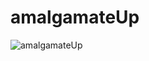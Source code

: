 # amalgamateUp

![amalgamateUp](https://user-images.githubusercontent.com/102837663/190826514-2bfea9fa-758b-491d-91c7-995bffab6c03.png)
